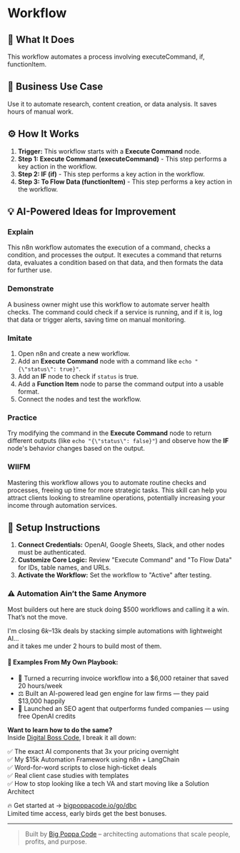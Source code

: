 # Workflow

## 🚀 What It Does
This workflow automates a process involving executeCommand, if, functionItem.

## 💼 Business Use Case
Use it to automate research, content creation, or data analysis. It saves hours of manual work.

## ⚙️ How It Works
1.  **Trigger:** This workflow starts with a **Execute Command** node.
2. **Step 1: Execute Command (executeCommand)** - This step performs a key action in the workflow.
3. **Step 2: IF (if)** - This step performs a key action in the workflow.
4. **Step 3: To Flow Data (functionItem)** - This step performs a key action in the workflow.

## 💡 AI-Powered Ideas for Improvement
### Explain
This n8n workflow automates the execution of a command, checks a condition, and processes the output. It executes a command that returns data, evaluates a condition based on that data, and then formats the data for further use.

### Demonstrate
A business owner might use this workflow to automate server health checks. The command could check if a service is running, and if it is, log that data or trigger alerts, saving time on manual monitoring.

### Imitate
1. Open n8n and create a new workflow.
2. Add an **Execute Command** node with a command like `echo "{\"status\": true}"`.
3. Add an **IF** node to check if `status` is true.
4. Add a **Function Item** node to parse the command output into a usable format.
5. Connect the nodes and test the workflow.

### Practice
Try modifying the command in the **Execute Command** node to return different outputs (like `echo "{\"status\": false}"`) and observe how the **IF** node's behavior changes based on the output. 

### WIIFM
Mastering this workflow allows you to automate routine checks and processes, freeing up time for more strategic tasks. This skill can help you attract clients looking to streamline operations, potentially increasing your income through automation services.

## 🔧 Setup Instructions
1. **Connect Credentials:** OpenAI, Google Sheets, Slack, and other nodes must be authenticated.
2. **Customize Core Logic:** Review "Execute Command" and "To Flow Data" for IDs, table names, and URLs.
3. **Activate the Workflow:** Set the workflow to "Active" after testing.

### ⚠️ Automation Ain’t the Same Anymore

Most builders out here are stuck doing $500 workflows and calling it a win.  
That’s not the move.  

I'm closing $6k–$13k deals by stacking simple automations with lightweight AI...  
and it takes me under 2 hours to build most of them.

#### 🧠 Examples From My Own Playbook:
- 🔁 Turned a recurring invoice workflow into a $6,000 retainer that saved 20 hours/week  
- ⚖️ Built an AI-powered lead gen engine for law firms — they paid $13,000 happily  
- 🚀 Launched an SEO agent that outperforms funded companies — using free OpenAI credits  

**Want to learn how to do the same?**  
Inside [Digital Boss Code](https://bigpoppacode.io/go/dbc), I break it all down:

✅ The exact AI components that 3x your pricing overnight  
✅ My $15k Automation Framework using n8n + LangChain  
✅ Word-for-word scripts to close high-ticket deals  
✅ Real client case studies with templates  
✅ How to stop looking like a tech VA and start moving like a Solution Architect  

🔥 Get started at → [bigpoppacode.io/go/dbc](https://bigpoppacode.io/go/dbc)  
Limited time access, early birds get the best bonuses.

---
> Built by [Big Poppa Code](https://bigpoppacode.io) – architecting automations that scale people, profits, and purpose.

